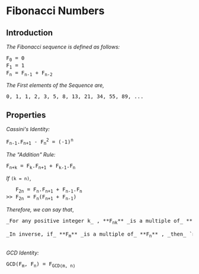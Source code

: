 # Fibonacci Numbers
## Introduction
_The Fibonacci sequence is defined as follows:_
<pre>
F<sub>0</sub> = 0
F<sub>1</sub> = 1
F<sub>n</sub> = F<sub>n-1</sub> + F<sub>n-2</sub>
</pre>
_The First elements of the Sequence are,_
<pre>
0, 1, 1, 2, 3, 5, 8, 13, 21, 34, 55, 89, ...
</pre>
## Properties
_Cassini's Identity:_
<pre>
F<sub>n-1</sub>.F<sub>n+1</sub> - F<sub>n</sub><sup>2</sup> = (-1)<sup>n</sup>
</pre>
_The "Addition" Rule:_
<pre>
F<sub>n+k</sub> = F<sub>k</sub>.F<sub>n+1</sub> + F<sub>k-1</sub>.F<sub>n</sub>
</pre>
_If_ `(k = n)`,
<pre>
   F<sub>2n</sub> = F<sub>n</sub>.F<sub>n+1</sub> + F<sub>n-1</sub>.F<sub>n</sub>
>> F<sub>2n</sub> = F<sub>n</sub>(F<sub>n+1</sub> + F<sub>n-1</sub>)
</pre>
_Therefore, we can say that_,
<pre>
_For any positive integer k_ , **F<sub>nk</sub>** _is a multiple of_ **F<sub>n</sub>** <br>
_In inverse, if_ **F<sub>m</sub>** _is a multiple of_ **F<sub>n</sub>** , _then_ `m` _is a multiple of_ `n` <br>
</pre>
_GCD Identity:_
<pre>
GCD(F<sub>m</sub>, F<sub>n</sub>) = F<sub>GCD(m, n)</sub>
</pre>


